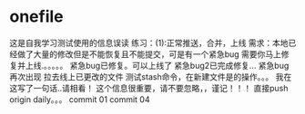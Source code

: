# onefile
这是自我学习测试使用的信息误读
练习：(1):正常推送，合并，上线
需求：本地已经做了大量的修改但是不能恢复且不能提交，可是有一个紧急bug 需要你马上修复并上线.。。。。。
紧急bug已修复。可以上线了
紧急bug2已完成修复...
紧急bug再次出现
拉去线上已更改的文件
测试stash命令，在新建文件是的操作。。。
我在这写了一句话..请相看！
这个信息很重要，请不要忽略，，谨记！！！
直接push origin daily。。。
commit 01
commit 04
